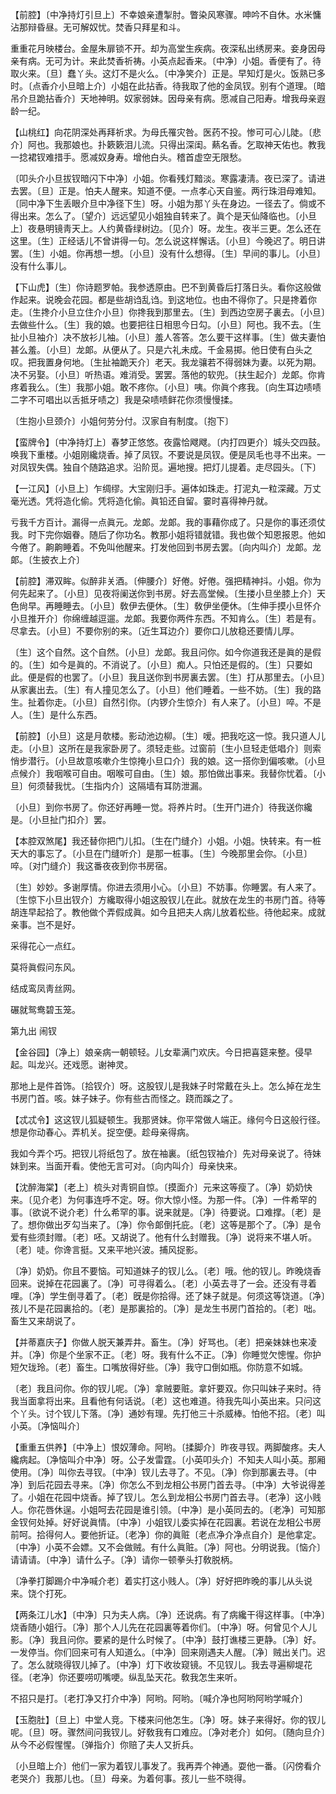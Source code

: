 <!-- { "loadSidebar": true } -->
【前腔】〔中净持灯引旦上〕不幸娘亲遭掣肘。瞥染风寒骤。呻吟不自休。水米慵沾那辩昏昼。无可解奴忧。焚香只拜星和斗。

重重花月映楼台。金屋朱扉锁不开。却为高堂生疾病。夜深私出绣房来。妾身因母亲有病。无可为计。来此焚香祈祷。小英点起香来。〔中净〕小姐。香便有了。待取火来。〔旦〕蠢丫头。这灯不是火么。〔中净笑介〕正是。早知灯是火。饭熟已多时。〔点香介小旦暗上介〕小姐在此拈香。待我取了他的金凤钗。别有个道理。〔暗吊介旦跪拈香介〕天地神明。奴家弱妹。因母亲有病。愿减自己阳寿。增我母亲遐龄一纪。 

【山桃红】向花阴深处再拜祈求。为母氏罹灾咎。医药不投。惨可可心儿陡。〔悲介〕阿也。我那娘也。扑簌簌泪儿流。只得出深闺。爇名香。乞取神天佑也。教我一捻裙钗难措手。愿减奴身寿。增他白头。稽首虚空无限愁。

〔叩头介小旦拔钗暗闪下中净〕小姐。你看残灯黯淡。寒露凄淸。夜已深了。请进去罢。〔旦〕正是。怕夫人醒来。知道不便。一点孝心天自鉴。两行珠泪母难知。〔同中净下生丢眼介旦中净径下生〕呀。小姐为那丫头在身边。一径去了。倘或不得出来。怎么了。〔望介〕远远望见小姐独自转来了。眞个是天仙降临也。〔小旦上〕夜悬明镜靑天上。人约黄昏绿树边。〔见介〕呀。龙生。夜半三更。怎么还在这里。〔生〕正经话儿不曾讲得一句。怎么说这样懈话。〔小旦〕今晚迟了。明日讲罢。〔生〕小姐。你再想一想。〔小旦〕没有什么想得。〔生〕早间的事儿。〔小旦〕没有什么事儿。 

【下山虎】〔生〕你诗题罗帕。我参透原由。巴不到黄昏后打落日头。看你这般做作起来。说晚会花园。都是些胡诌乱诌。到这地位。也由不得你了。只是搀着你走。〔生搀介小旦立住介小旦〕你搀我到那里去。〔生〕到西边空房子裏去。〔小旦〕去做些什么。〔生〕我的娘。也要把往日相思今日勾。〔小旦〕阿也。我不去。〔生扯小旦袖介〕决不放衫儿袖。〔小旦〕羞人答答。怎么要干这样事。〔生〕做夫妻怕甚么羞。〔小旦〕龙郞。从便从了。只是六礼未成。千金易掷。他日使有白头之叹。把我置身何地。〔生扯袖跪天介〕老天。我龙骧若不得弱妹为妻。以死为期。决不另娶。〔小旦〕听热语。难消受。罢罢。落他的软兜。〔扶生起介〕龙郞。你肯疼着我么。〔生〕我那小姐。敢不疼你。〔小旦〕咦。你眞个疼我。〔向生耳边啧啧二字不可唱出以舌抵牙啧之〕我是朶啧啧鲜花你须慢慢揉。

〔生抱小旦颈介〕小姐何劳分付。汉家自有制度。〔抱下〕 

【蛮牌令】〔中净持灯上〕春梦正悠悠。夜露恰飕飕。〔内打四更介〕城头交四鼓。唤我下重楼。小姐刚纔烧香。掉了凤钗。不要说是凤钗。便是凤毛也寻不出来。一对凤钗失偶。独自个随路追求。沿阶觅。遍地搜。把灯儿提着。走尽园头。〔下〕 

【一江风】〔小旦上〕乍绸缪。大宝刚归手。遍体如珠走。打泥丸一粒深藏。万丈毫光透。凭将造化偷。凭将造化偷。眞铅还自留。霎时喜得神丹就。

亏我千方百计。漏得一点眞元。龙郞。龙郞。我的事藉你成了。只是你的事还须仗我。时下完你姻眷。随后了你功名。教那小姐将错就错。我也做个知恩报恩。他如今倦了。齁齁睡着。不免叫他醒来。打发他回到书房去罢。〔向内叫介〕龙郞。龙郞。〔生披衣上介〕 

【前腔】滞双眸。似醉非关酒。〔伸腰介〕好倦。好倦。强把精神抖。小姐。你为何先起来了。〔小旦〕见夜将阑送你到书房。好去高堂候。〔生搂小旦坐膝上介〕天色尙早。再睡睡去。〔小旦〕敎伊去便休。〔生〕敎伊坐便休。〔生伸手摸小旦怀介小旦推开介〕你绵缠越逗遛。龙郞。我要你两件东西。不知肯么。〔生〕若是有。尽拿去。〔小旦〕不要你别的来。〔近生耳边介〕要你口儿放稳还要情儿厚。

〔生〕这个自然。这个自然。〔小旦〕龙郞。我且问你。如今你道我还是眞的是假的。〔生〕如今是眞的。不消说了。〔小旦〕痴人。只怕还是假的。〔生〕只要如此。便是假的也罢了。〔小旦〕我且送你到书房裏去罢。〔生〕打从那里去。〔小旦〕从家裏出去。〔生〕有人撞见怎么了。〔小旦〕他们睡着。一些不妨。〔生〕我的路生。扯着你走。〔小旦〕自然引你。〔内锣介生惊介〕有人来了。〔小旦〕啐。不是人。〔生〕是什么东西。 

【前腔】〔小旦〕这是月欹楼。影动池边柳。〔生〕嗳。把我吃这一惊。我只道人儿走。〔小旦〕这所在是我家卧房了。须轻走些。过窗前〔生小旦轻走低唱介〕则索悄步潜行。〔小旦故意咳嗽介生惊掩小旦口介〕我的娘。这一搭你到偏咳嗽。〔小旦点候介〕我咽喉可自由。咽喉可自由。〔生〕娘。那怕做出事来。我替你忧着。〔小旦〕何须替我忧。〔生指内介〕这隔墙有耳防泄漏。

〔小旦〕到你书房了。你还好再睡一觉。将养片时。〔生开门进介〕待我送你纔是。〔小旦扯门扣介〕罢。 

【本腔双煞尾】我还替你把门儿扣。〔生在门缝介〕小姐。小姐。快转来。有一桩天大的事忘了。〔小旦在门缝听介〕是那一桩事。〔生〕今晚那里会你。〔小旦〕啐。〔对门缝介〕我这番夜夜到你书房宿。

〔生〕妙妙。多谢厚情。你进去须用小心。〔小旦〕不妨事。你睡罢。有人来了。〔生惊下小旦出钗介〕方纔取得小姐这股钗儿在此。就放在龙生的书房门首。待等胡连早起拾了。教他做个弄假成眞。如今且把夫人病儿放着松些。待他起来。成就亲事。岂不是好。 

采得花心一点红。



莫将眞假问东风。

结成鸾凤靑丝网。



碾就鸳鸯碧玉笼。 

第九出
闹钗

【金谷园】〔净上〕娘亲病一朝顿轻。儿女辈满门欢庆。今日把喜筵来整。侵早起。叫龙兴。还戏愿。谢神灵。

那地上是件首饰。〔拾钗介〕呀。这股钗儿是我妹子时常戴在头上。怎么掉在龙生书房门首。咳。妹子妹子。你有些古而怪之。跷而蹊之了。 

【忒忒令】这这钗儿狐疑顿生。我那贤妹。你平常做人端正。缘何今日这般行径。想是你动春心。弄机关。捉空便。趁母亲得病。

我如今弄个巧。把钗儿将纸包了。放在袖裏。〔纸包钗袖介〕先对母亲说了。待妹妹到来。当面开看。使他无言可对。〔向内叫介〕母亲快来。 

【沈醉海棠】〔老上〕梳头对靑铜自惊。〔摸面介〕元来这等瘦了。〔净〕奶奶快来。〔见介老〕为何事连呼不定。呀。你大惊小怪。为那一件。〔净〕一件希罕的事。〔欲说不说介老〕什么希罕的事。说来就是。〔净〕待要说。口难撑。〔老〕是了。想你做出歹勾当来了。〔净〕你令郞倒托庇。〔老〕这等是那个了。〔净〕是令爱有些须封赠。〔老〕呸。又胡说了。他有什么封赠我。〔净〕说将来不堪人听。〔老〕唗。你谗言挺。又来平地兴波。捕风捉影。

〔净〕奶奶。你且不要恼。可知道妹子的钗儿么。〔老〕哦。他的钗儿。昨晚烧香回来。说掉在花园裏了。〔净〕可寻得着么。〔老〕小英去寻了一会。还没有寻着哩。〔净〕学生倒寻着了。〔老〕旣是你拾得。还了妹子就是。何须这等饶道。〔净〕孩儿不是花园裏拾的。〔老〕是那裏拾的。〔净〕是龙生书房门首拾的。〔老〕咄。畜生又来胡说了。 

【并蒂嘉庆子】你做人脱天兼弄井。畜生。〔净〕好骂也。〔老〕把亲妹妹也来凌并。〔净〕你是个坐家不正。〔老〕呀。我有什么不正。〔净〕你睡觉欠憁惺。你护短欠珑玲。〔老〕畜生。口嘴放得好些。〔净〕我守口倒如瓶。你防意不如城。

〔老〕我且问你。你的钗儿呢。〔净〕拿贼要赃。拿奸要双。你只叫妹子来时。待我当面拿将出来。且看他有何话说。〔老〕这也难道。待我先叫小英出来。只问这个丫头。讨个钗儿下落。〔净〕通妙有理。先打他三十杀威棒。怕他不招。〔老〕叫小英。〔净恼叫介〕 

【重重五供养】〔中净上〕恨奴薄命。阿哟。〔揉脚介〕昨夜寻钗。两脚酸疼。夫人纔病起。〔净恼叫介中净〕呀。公子发雷霆。〔小英叩头介〕不知夫人叫小英。那厢使用。〔净〕叫你去寻钗。〔中净〕钗儿去寻了。不见。〔净〕你到那裏去寻。〔中净〕到后花园去寻来。〔净〕你怎么不到龙相公书房门首去寻。〔中净〕大爷说得差了。小姐在花园中烧香。掉了钗儿。怎么到龙相公书房门首去寻。〔老净〕这小贱人。你花唇休逞。小姐呵去花园是谁引领。〔中净〕是小英同去的。〔老净〕可知那金钗何处掉。好好说眞情。〔中净〕小姐钗儿委实掉在花园裏。若说在龙相公书房前呵。拾得何人。要他折证。〔老净〕你的眞赃〔老点净介净点自介〕是他拿定。〔中净〕小英不会嫖。又不会做贼。有什么眞赃。〔净〕阿也。分明说我。〔恼介〕请请请。〔中净〕请什么子。〔净〕请你一顿拳头打敎脱柄。

〔净拳打脚踢介中净喊介老〕着实打这小贱人。〔净〕好好把昨晚的事儿从头说来。饶个打死。 

【两条江儿水】〔中净〕只为夫人病。〔净〕还说病。有了病纔干得这样事。〔中净〕烧香随小姐行。〔净〕那个人儿先在花园裏等着你们。〔中净〕呀。何曾见个人儿影。〔净〕我且问你。要紧的是什么时候了。〔中净〕鼓打谯楼三更静。〔净〕好。一发停当。你们回来可有人知道么。〔中净〕回来刚遇夫人醒。〔净〕贼出关门。迟了。怎么就晓得钗儿掉了。〔中净〕灯下收妆窥镜。不见钗儿。我去寻遍柳堤花径。〔老净〕你还要唠叨嘴哽。纵乱坠天花。敎我怎生来听。

不招只是打。〔老打净又打介中净〕阿哟。阿哟。〔喊介净也阿哟阿哟学喊介〕 

【玉胞肚】〔旦上〕中堂人竞。下楼来问他怎生。〔净〕呀。妹子来得好。你的钗儿呢。〔旦〕呀。骤然间问我钗儿。好敎我有口难应。〔净对老介〕如何。〔随向旦介〕从今不必假惺惺。〔弹指介〕你赔了夫人又折兵。

〔小旦暗上介〕他们一家为着钗儿事发了。我再弄个神通。耍他一番。〔闪傍看介老哭介〕我那儿也。〔旦〕母亲。为着何事。孩儿一些不晓得。 

